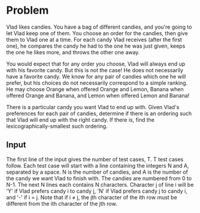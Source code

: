 # Problem

Vlad likes candies. You have a bag of different candies, and you're going to let Vlad keep one of them. You choose an order for the candies, then give them to Vlad one at a time. For each candy Vlad receives (after the first one), he compares the candy he had to the one he was just given, keeps the one he likes more, and throws the other one away.

You would expect that for any order you choose, Vlad will always end up with his favorite candy. But this is not the case! He does not necessarily have a favorite candy. We know for any pair of candies which one he will prefer, but his choices do not necessarily correspond to a simple ranking. He may choose Orange when offered Orange and Lemon, Banana when offered Orange and Banana, and Lemon when offered Lemon and Banana!

There is a particular candy you want Vlad to end up with. Given Vlad's preferences for each pair of candies, determine if there is an ordering such that Vlad will end up with the right candy. If there is, find the lexicographically-smallest such ordering.

## Input

The first line of the input gives the number of test cases, T. T test cases follow. Each test case will start with a line containing the integers N and A, separated by a space. N is the number of candies, and A is the number of the candy we want Vlad to finish with. The candies are numbered from 0 to N-1. The next N lines each contains N characters. Character j of line i will be 'Y' if Vlad prefers candy i to candy j, 'N' if Vlad prefers candy j to candy i, and '-' if i = j. Note that if i ≠ j, the jth character of the ith row must be different from the ith character of the jth row.
